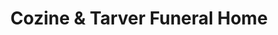 ---
title: "Cozine & Tarver Funeral Home"
url: /greenville/cozine-and-tarver-funeral-home/
shop: funeral directors
---